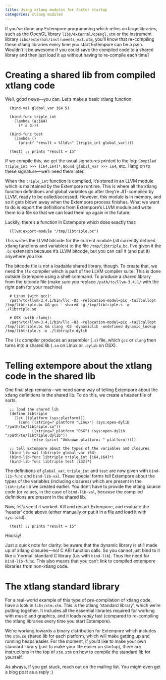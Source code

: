 ```yaml
---
title: Using xtlang modules for faster startup
categories: xtlang modules
---
```


If you’ve done any Extempore programming which relies on large
libraries, such as the OpenGL library `libs/external/opengl.xtm` or the
instrument library `libs/external/instruments_ext.xtm`, you’ll know that
re-compiling these xtlang libraries every time you start Extempore can
be a pain. Wouldn’t it be awesome if you could save the compiled code to
a shared library and then just load it up without having to re-compile
each time?

# Creating a shared lib from compiled xtlang code

Well, good news—you can. Let’s make a basic xtlang function

``` {.extempore}
  (bind-val global_var i64 5)

  (bind-func triple_int
    (lambda (a:i64)
      (* a 3)))

  (bind-func test
    (lambda ()
      (printf "result = %lld\n" (triple_int global_var))))

  (test) ;; prints "result = 15"
```

If we compile this, we get the usual signatures printed to the log:
`Compiled triple_int >>> [i64,i64]*`, `Bound global_var >>> i64`, etc.
Hang on to these signature—we’ll need them later.

When the `triple_int` function is compiled, it’s stored in an LLVM
module which is maintained by the Extempore runtime. This is where all
the xtlang function definitions and global variables go after they’re
JIT-compiled by LLVM, ready to be called/accessed. However, this module
is in memory, and so it gets blown away when the Extempore process
finishes. What we want to do is export the definitions from Extempore’s
LLVM module and write them to a file so that we can load them up again
in the future.

Luckily, there’s a function in Extempore which does exactly that:

``` {.extempore}
  (llvm:export-module "/tmp/libtriple.bc")
```

This writes the LLVM bitcode for the current module (all currently
defined xtlang functions and variables) to the file `/tmp/libtriple.bc`.
I’ve given it the `.bc` extension because it’s LLVM bitcode, but you can
call it (and put it) anywhere you like.

The bitcode file is not a loadable shared library, though. To create
that, we need the `llc` compiler which is part of the LLVM compiler
suite. This is done outside Extempore using a shell command. To produce
a shared library from the bitcode file (make sure you replace
`/path/to/llvm-3.4.1/` with the right path for your machine)

``` {.bash}
  # Linux (with gcc):
  /path/to/llvm-3.4.1/bin/llc -O3 -relocation-model=pic -tailcallopt /tmp/libtriple.bc && gcc --shared -g /tmp/libtriple.s -o ./libtriple.so

  # OSX (with clang):
  /path/to/llvm-3.4.1/bin/llc -O3 -relocation-model=pic -tailcallopt /tmp/libtriple.bc && clang -O3 -dynamiclib -undefined dynamic_lookup /tmp/libtriple.s -o ./libtriple.dylib
```

The `llc` compiler produces an assembler (`.s`) file, which `gcc` or
`clang` then turns into a shared lib (`.so` on Linux or `.dylib` on
OSX).

# Telling extempore about the xtlang code in the shared lib

One final step remains—we need some way of telling Extempore about the
xtlang definitions in the shared lib. To do this, we create a header
file of sorts.

``` {.extempore}
  ;; load the shared lib
  (define libtriple
    (let ((platform (sys:platform)))
      (cond ((string=? platform "Linux") (sys:open-dylib "/path/to/libtriple.so"))
            ((string=? platform "OSX") (sys:open-dylib "/path/to/libtriple.dylib"))
            (else (print "Unknown platform: " platform)))))

  ;; tell Extempore about the types of the variables and closures
  (bind-lib-val libtriple global_var i64)
  (bind-lib-func libtriple triple_int [i64,i64]*)
  (bind-lib-func libtriple test [i32]*)
```

The definitions of `global_var`, `triple_int` and `test` are now given
with `bind-lib-func` and `bind-lib-val`. These special forms tell
Extempore about the types of the variables (including closures) which
are present in the `libtriple` lib we created earlier. You don’t have to
provide the xtlang source code (or values, in the case of
`bind-lib-val`, because the compiled definitions are present in the
shared lib.

Now, let’s see if it worked. Kill and restart Extempore, and evaluate
the ‘header’ code above (either manually or put it in a file and load it
with `sys:load`).

``` {.extempore}
  (test) ;; prints "result = 15"
```

Hooray!

Just a quick note for clarity: be aware that the dynamic library is
still made up of xtlang closures—not C ABI function calls. So you cannot
just bind to it like a ‘normal’ standard C library (i.e. with
`bind-lib`). Thus the need for `bind-lib-func`. This also means that you
can’t link to compiled extempore libraries from non-xtlang code.

# The xtlang standard library

For a real-world example of this type of pre-compilation of xtlang code,
have a look in `libs/xtm.xtm`. This is the xtlang ‘standard library’,
which we’re putting together. It includes all the essential libraries
required for working with music and graphics, and it loads *really* fast
(compared to re-compiling the xtlang libraries every time you start
Extempore).

We’re working towards a binary distribution for Extempore which includes
the `xtm.so` shared lib for each platform, which will make getting up
and running heaps easier. For the moment, if you’d like to make your own
standard library (just to make your life easier on startup), there are
instructions in the top of `xtm.xtm` on how to compile the standard lib
for yourself.

As always, if you get stuck, reach out on the mailing list. You might
even get a blog post as a reply :)

